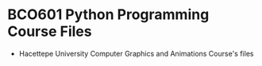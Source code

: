 # BCO601 Python Programming Course Files ##

* Hacettepe University Computer Graphics and Animations Course's files